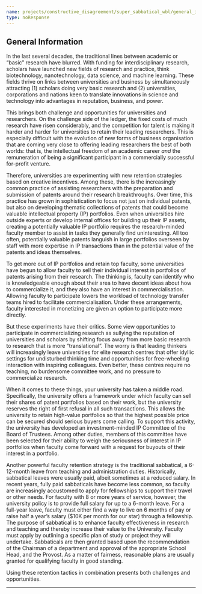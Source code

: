 ```yaml
---
name: projects/constructive_disagreement/super_sabbatical_wbl/general_information.md
type: noResponse
---
```


## General Information

In the last several decades, the traditional lines between academic or “basic” research have blurred. With funding for interdisciplinary research, scholars have launched new fields of research and practice, think biotechnology, nanotechnology, data science, and machine learning. These fields thrive on links between universities and business by simultaneously attracting (1) scholars doing very basic research and (2) universities, corporations and nations keen to translate innovations in science and technology into advantages in reputation, business, and power.

This brings both challenge and opportunities for universities and researchers. On the challenge side of the ledger, the fixed costs of much research have risen considerably, and the competition for talent is making it harder and harder for universities to retain their leading researchers. This is especially difficult with the evolution of new forms of business organisation that are coming very close to offering leading researchers the best of both worlds: that is, the intellectual freedom of an academic career *and* the remuneration of being a significant participant in a commercially successful for-profit venture.

Therefore, universities are experimenting with new retention strategies based on creative incentives. Among these, there is the increasingly common practice of assisting researchers with the preparation and submission of patents around their research breakthroughs. Over time, this practice has grown in sophistication to focus not just on individual patents, but also on developing thematic collections of patents that could become valuable intellectual property (IP) portfolios. Even when universities hire outside experts or develop internal offices for building up their IP assets, creating a potentially valuable IP portfolio requires the research-minded faculty member to assist in tasks they generally find uninteresting. All too often, potentially valuable patents languish in large portfolios overseen by staff with more expertise in IP transactions than in the potential value of the patents and ideas themselves.

To get more out of IP portfolios and retain top faculty, some universities have begun to allow faculty to sell their individual interest in portfolios of patents arising from their research. The thinking is, faculty can identify who is knowledgeable enough about their area to have decent ideas about how to commercialize it, and they also have an interest in commercialisation. Allowing faculty to participate lowers the workload of technology transfer teams hired to facilitate commercialisation. Under these arrangements, faculty interested in monetizing are given an option to participate more directly.

But these experiments have their critics. Some view opportunities to participate in commercializing research as sullying the reputation of universities and scholars by shifting focus away from more basic research to research that is more “translational”. The worry is that leading thinkers will increasingly leave universities for elite research centres that offer idyllic settings for undisturbed thinking time and opportunities for free-wheeling interaction with inspiring colleagues. Even better, these centres require no teaching, no burdensome committee work, and no pressure to commercialize research.

When it comes to these things, your university has taken a middle road. Specifically, the university offers a framework under which faculty can sell their shares of patent portfolios based on their work, but the university reserves the right of first refusal in all such transactions. This allows the university to retain high-value portfolios so that the highest possible price can be secured should serious buyers come calling. To support this activity, the university has developed an investment-minded IP Committee of the Board of Trustees. Among other duties, members of this committee have been selected for their ability to weigh the seriousness of interest in IP portfolios when faculty come forward with a request for buyouts of their interest in a portfolio.

Another powerful faculty retention strategy is the traditional sabbatical, a 6-12-month leave from teaching and administration duties. Historically, sabbatical leaves were usually paid, albeit sometimes at a reduced salary. In recent years, fully paid sabbaticals have become less common, so faculty are increasingly accustomed to apply for fellowships to support their travel or other needs. For faculty with 8 or more years of service, however, the university policy is to provide full salary for up to a 6-month leave. For a full-year leave, faculty must either find a way to live on 6 months of pay or raise half a year’s salary ($10K per month for our star) through a fellowship. The purpose of sabbatical is to enhance faculty effectiveness in research and teaching and thereby increase their value to the University. Faculty must apply by outlining a specific plan of study or project they will undertake. Sabbaticals are then granted based upon the recommendation of the Chairman of a department and approval of the appropriate School Head, and the Provost. As a matter of fairness, reasonable plans are usually granted for qualifying faculty in good standing.

Using these retention tactics in combination presents both challenges and opportunities.

---